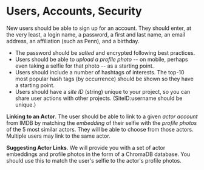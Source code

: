 # Users, Accounts, Security

New users should be able to sign up for an account. They should enter, at the very least, a login name, a password, a first and last name, an email address, an affiliation (such as Penn), and a birthday.

* The password should be *salted* and encrypted following best practices.
* Users should be able to *upload a profile photo* -- on mobile, perhaps even taking a selfie for that photo -- as a starting point.
* Users should include a number of hashtags of interests.  The top-10 most popular hash tags (by occurrence) should be shown so they have a starting point.
* Users should have a *site ID* (string) unique to your project, so you can share user actions with other projects. (SiteID:username should be unique.)

**Linking to an Actor**.
The user should be able to link to a given *actor account* from IMDB by matching the *embedding* of their selfie with the *profile photos* of the 5 most similar actors.  They will be able to choose from those actors.  Multiple users may link to the same actor.

**Suggesting Actor Links**.
We will provide you with a set of actor embeddings and profile photos in the form of a ChromaDB database. You should use this to match the user's selfie to the actor's profile photos.


